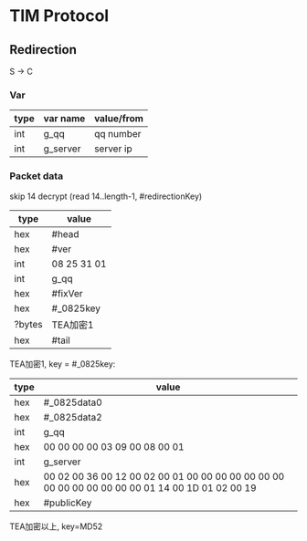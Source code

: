 # TIM Protocol

## Redirection

S -> C

### Var
type | var name | value/from
---- | ---|---
int |g_qq | qq number
int| g_server| server ip 
### Packet data

skip 14
decrypt (read 14..length-1, #redirectionKey)

type | value
---- | ---
hex | #head   
hex | #ver
int | 08 25 31 01  
int | g_qq
hex |#fixVer  
hex |#_0825key 
?bytes |TEA加密1 
hex |#tail 


TEA加密1, key = #_0825key:  

type | value
---- | ---
hex | #_0825data0
hex | #_0825data2
int | g_qq
hex | 00 00 00 00 03 09 00 08 00 01 
int | g_server
hex | 00 02 00 36 00 12 00 02 00 01 00 00 00 00 00 00 00 00 00 00 00 00 00 00 01 14 00 1D 01 02 00 19
hex | #publicKey

TEA加密以上, key=MD52